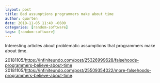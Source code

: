 ```yaml
---
layout: post
title: Bad assumptions programmers make about time
author: quorten
date: 2018-11-05 11:40 -0600
categories: [random-software]
tags: [random-software]
---
```


Interesting articles about problematic assumptions that programmers
make about time.

20181105/https://infiniteundo.com/post/25326999628/falsehoods-programmers-believe-about-time  
20181105/https://infiniteundo.com/post/25509354022/more-falsehoods-programmers-believe-about-time.
